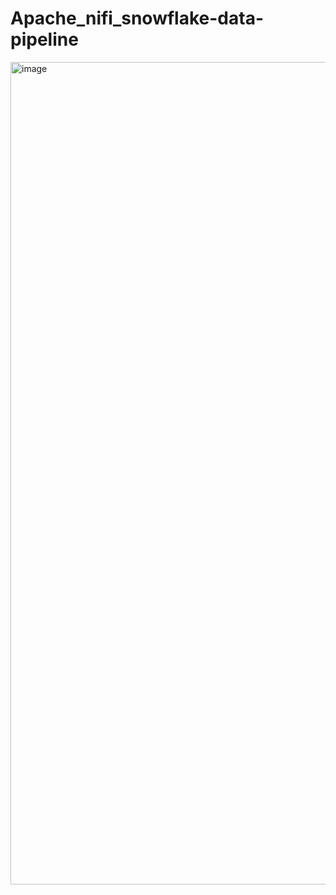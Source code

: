 # Apache_nifi_snowflake-data-pipeline

<img width="2486" height="1316" alt="image" src="https://github.com/user-attachments/assets/b1c3cbff-8844-46c1-8ba4-b14251a0ce9b" />
